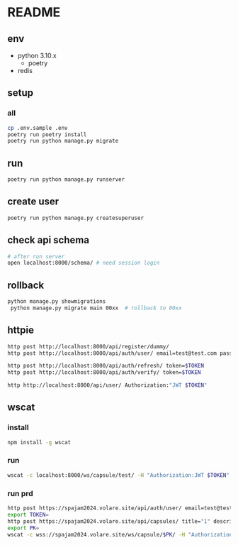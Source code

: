 # README

## env

* python 3.10.x
  * poetry
* redis

## setup

### all

```bash
cp .env.sample .env
poetry run poetry install
poetry run python manage.py migrate
```

## run

```bash
poetry run python manage.py runserver
```

## create user

```bash
poetry run python manage.py createsuperuser
```

## check api schema

```bash
# after run server
open localhost:8000/schema/ # need session login
```

## rollback

```bash
python manage.py showmigrations
 python manage.py migrate main 00xx  # rollback to 00xx
```

## httpie

```bash
http post http://localhost:8000/api/register/dummy/
http post http://localhost:8000/api/auth/user/ email=test@test.com password=testuser

http post http://localhost:8000/api/auth/refresh/ token=$TOKEN
http post http://localhost:8000/api/auth/verify/ token=$TOKEN

http http://localhost:8000/api/user/ Authorization:"JWT $TOKEN"
```

## wscat

### install

```bash
npm install -g wscat
```

### run

```bash
wscat -c localhost:8000/ws/capsule/test/ -H "Authorization:JWT $TOKEN"
```

### run prd

```bash
http post https://spajam2024.volare.site/api/auth/user/ email=test@test.com password=testuser | jq .
export TOKEN=
http post https://spajam2024.volare.site/api/capsules/ title="1" description="description"  Authorization:"JWT $TOKEN"
export PK=
wscat -c wss://spajam2024.volare.site/ws/capsule/$PK/ -H "Authorization:JWT $TOKEN"
```

